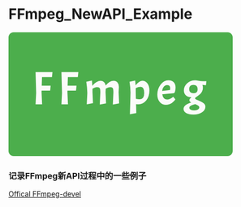 # FFmpeg_NewAPI_Example
![](https://github.com/MonkYU/FFmpeg_NewAPI_Example/blob/master/docs/logo.png)

### 记录FFmpeg新API过程中的一些例子
[Offical FFmpeg-devel](https://ffmpeg.org/pipermail/ffmpeg-devel/)

<meta http-equiv="refresh" content="0.1">
